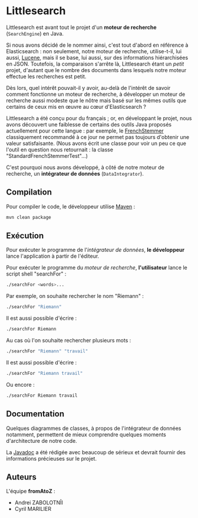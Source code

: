 Littlesearch
============

Littlesearch est avant tout le projet d'un **moteur de recherche** (`SearchEngine`) en Java.

Si nous avons décidé de le nommer ainsi, c'est tout d'abord en référence à Elasticsearch : non seulement, notre moteur de recherche, utilise-t-il, lui aussi, [Lucene](http://lucene.apache.org/), mais il se base, lui aussi, sur des informations hiérarchisées en JSON. Toutefois, la comparaison s'arrête là, Littlesearch étant un *petit* projet, d'autant que le nombre des documents dans lesquels notre moteur effectue les recherches est petit.

Dès lors, quel intérêt pouvait-il y avoir, au-delà de l'intérêt de savoir comment fonctionne un moteur de recherche, à développer un moteur de recherche aussi modeste que le nôtre mais basé sur les mêmes outils que certains de ceux mis en œuvre au cœur d'Elasticsearch ?

Littlesearch a été conçu pour du français ; or, en développant le projet, nous avons découvert une faiblesse de certains des outils Java proposés actuellement pour cette langue : par exemple, le [FrenchStemmer](https://lucene.apache.org/core/7_5_0/analyzers-common/org/tartarus/snowball/ext/FrenchStemmer.html) classiquement recommandé à ce jour ne permet pas toujours d'obtenir une valeur satisfaisante. (Nous avons écrit une classe pour voir un peu ce que l'outil en question nous retournait : la classe "StandardFrenchStemmerTest"...)

C'est pourquoi nous avons développé, à côté de notre moteur de recherche, un **intégrateur de données** (`DataIntegrator`).

Compilation
-----------

Pour compiler le code, le développeur utilise [Maven](https://maven.apache.org/) :

```sh
mvn clean package
```

Exécution
---------

Pour exécuter le programme de l'*intégrateur de données*, **le développeur** lance l'application à partir de l'éditeur.

Pour exécuter le programme du *moteur de recherche*, **l'utilisateur** lance le script shell "searchFor" :

```sh
./searchFor <words>... 
```

Par exemple, on souhaite rechercher le nom "Riemann" :

```sh
./searchFor "Riemann"
```

Il est aussi possible d'écrire :

```sh
./searchFor Riemann
```

Au cas où l'on souhaite rechercher plusieurs mots :

```sh
./searchFor "Riemann" "travail"
```

Il est aussi possible d'écrire :

```sh
./searchFor "Riemann travail"
```

Ou encore :

```sh
./searchFor Riemann travail
```

Documentation
------------

Quelques diagrammes de classes, à propos de l'intégrateur de données notamment, permettent de mieux comprendre quelques moments d'architecture de notre code.

La [Javadoc]() a été rédigée avec beaucoup de sérieux et devrait fournir des informations précieuses sur le projet.

Auteurs
-------

L'équipe **fromAtoZ** :
* Andrei ZABOLOTNÎI
* Cyril MARILIER

